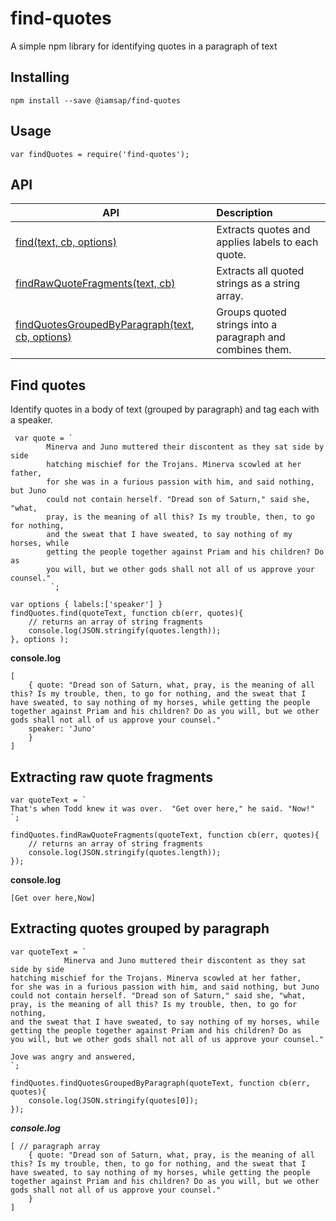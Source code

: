 # find-quotes
A simple npm library for identifying quotes in a paragraph of text
## Installing
```
npm install --save @iamsap/find-quotes
```

## Usage 
```
var findQuotes = require('find-quotes');
```

## API
| API   |      Description |
|----------|:-------------|
| [find(text, cb, options)](#find) |  Extracts quotes and applies labels to each quote. |
| [findRawQuoteFragments(text, cb)](#extracting-raw-quote-fragments) |  Extracts all quoted strings as a string array.
| [findQuotesGroupedByParagraph(text, cb, options)](#extracting-quotes-grouped-by-paragraph) |  Groups quoted strings into a paragraph and combines them. |

## Find quotes
Identify quotes in a body of text (grouped by paragraph) and tag each with a speaker.
```
 var quote = `
        Minerva and Juno muttered their discontent as they sat side by side
        hatching mischief for the Trojans. Minerva scowled at her father,
        for she was in a furious passion with him, and said nothing, but Juno
        could not contain herself. "Dread son of Saturn," said she, "what,
        pray, is the meaning of all this? Is my trouble, then, to go for nothing,
        and the sweat that I have sweated, to say nothing of my horses, while
        getting the people together against Priam and his children? Do as
        you will, but we other gods shall not all of us approve your counsel."
         `;
         
var options { labels:['speaker'] }
findQuotes.find(quoteText, function cb(err, quotes){
    // returns an array of string fragments
    console.log(JSON.stringify(quotes.length)); 
}, options );
```

**console.log**
```
[ 
    { quote: "Dread son of Saturn, what, pray, is the meaning of all this? Is my trouble, then, to go for nothing, and the sweat that I have sweated, to say nothing of my horses, while getting the people together against Priam and his children? Do as you will, but we other gods shall not all of us approve your counsel."
    speaker: 'Juno' 
    }
]
```


## Extracting raw quote fragments
```
var quoteText = `
That's when Todd knew it was over.  "Get over here," he said. "Now!"
`;

findQuotes.findRawQuoteFragments(quoteText, function cb(err, quotes){
    // returns an array of string fragments
    console.log(JSON.stringify(quotes.length)); 
});
```

**console.log**
```
[Get over here,Now]
```

## Extracting quotes grouped by paragraph 
```
var quoteText = `
            Minerva and Juno muttered their discontent as they sat side by side
hatching mischief for the Trojans. Minerva scowled at her father,
for she was in a furious passion with him, and said nothing, but Juno
could not contain herself. "Dread son of Saturn," said she, "what,
pray, is the meaning of all this? Is my trouble, then, to go for nothing,
and the sweat that I have sweated, to say nothing of my horses, while
getting the people together against Priam and his children? Do as
you will, but we other gods shall not all of us approve your counsel."

Jove was angry and answered,
`;

findQuotes.findQuotesGroupedByParagraph(quoteText, function cb(err, quotes){
    console.log(JSON.stringify(quotes[0]); 
});
```
***console.log***
```
[ // paragraph array
    { quote: "Dread son of Saturn, what, pray, is the meaning of all this? Is my trouble, then, to go for nothing, and the sweat that I have sweated, to say nothing of my horses, while getting the people together against Priam and his children? Do as you will, but we other gods shall not all of us approve your counsel."
    }
]
```
